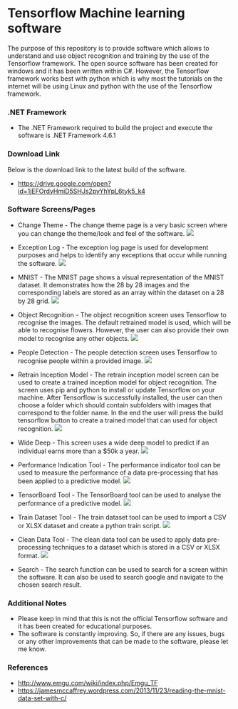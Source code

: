 # Tensorflow Machine learning software

The purpose of this repository is to provide software which allows to understand and use object recognition and training by the use of the Tensorflow framework. The open source software has been created for windows and it has been written within C#. However, the Tensorflow framework works best with python which is why most the tutorials on the internet will be using Linux and python with the use of the Tensorflow framework.

### .NET Framework

* The .NET Framework required to build the project and execute the software is .NET Framework 4.6.1

### Download Link

Below is the download link to the latest build of the software.

* https://drive.google.com/open?id=1jEFOrdyHmiD5SHJs2pyYhYpL6tyk5_k4

### Software Screens/Pages

* Change Theme - The change theme page is a very basic screen where you can change the theme/look and feel of the software.
![](https://raw.githubusercontent.com/przemekmas/MachineLearningSoftware/GithubImages/Change_Theme_Screen.png "")

* Exception Log - The exception log page is used for development purposes and helps to identify any exceptions that occur while running the software.
![](https://raw.githubusercontent.com/przemekmas/MachineLearningSoftware/GithubImages/Exception_Log_Screen.png "")

* MNIST - The MNIST page shows a visual representation of the MNIST dataset. It demonstrates how the 28 by 28 images and the corresponding labels are stored as an array within the dataset on a 28 by 28 grid.
![](https://raw.githubusercontent.com/przemekmas/MachineLearningSoftware/GithubImages/MNIST_Screen.png "")

* Object Recognition - The object recognition screen uses Tensorflow to recognise the images. The default retrained model is used, which will be able to recognise flowers. However, the user can also provide their own model to recognise any other objects.
![](https://raw.githubusercontent.com/przemekmas/MachineLearningSoftware/GithubImages/Object_Recognition_Screen.png "")

* People Detection - The people detection screen uses Tensorflow to recognise people within a provided image.
![](https://raw.githubusercontent.com/przemekmas/MachineLearningSoftware/GithubImages/People_Detection_Screen.png "")

* Retrain Inception Model - The retrain inception model screen can be used to create a trained inception model for object recognition. The screen uses pip and python to install or update Tensorflow on your machine. After Tensorflow is successfully installed, the user can then choose a folder which should contain subfolders with images that correspond to the folder name. In the end the user will press the build tensorflow button to create a trained model that can used for object recognition.
![](https://raw.githubusercontent.com/przemekmas/MachineLearningSoftware/GithubImages/Retrain_Inception_Model_Screen.png "")

* Wide Deep - This screen uses a wide deep model to predict if an individual earns more than a $50k a year. 
![](https://raw.githubusercontent.com/przemekmas/MachineLearningSoftware/GithubImages/Wide_Deep_Screen.png "")

* Performance Indication Tool - The performance indicator tool can be used to measure the performance of a data pre-processing that has been applied to a predictive model.
![](https://raw.githubusercontent.com/przemekmas/MachineLearningSoftware/GithubImages/Performance_Indicator_Tool.png "")

* TensorBoard Tool - The TensorBoard tool can be used to analyse the performance of a predictive model.
![](https://raw.githubusercontent.com/przemekmas/MachineLearningSoftware/GithubImages/TensorBoard_Tool.png "")

* Train Dataset Tool - The train dataset tool can be used to import a CSV or XLSX dataset and create a python train script.
![](https://raw.githubusercontent.com/przemekmas/MachineLearningSoftware/GithubImages/Train_Dataset_Tool.png "")

* Clean Data Tool - The clean data tool can be used to apply data pre-processing techniques to a dataset which is stored in a CSV or XLSX format.
![](https://raw.githubusercontent.com/przemekmas/MachineLearningSoftware/GithubImages/Clean_Data_Tool.png "")

* Search - The search function can be used to search for a screen within the software. It can also be used to search google and navigate to the chosen search result.

### Additional Notes

* Please keep in mind that this is not the official Tensorflow software and it has been created for educational purposes.
* The software is constantly improving. So, if there are any issues, bugs or any other improvements that can be made to the software, please let me know.

### References

* http://www.emgu.com/wiki/index.php/Emgu_TF
* https://jamesmccaffrey.wordpress.com/2013/11/23/reading-the-mnist-data-set-with-c/